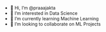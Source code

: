 - 👋 Hi, I’m @praaajakta
- 👀 I’m interested in Data Science
- 🌱 I’m currently learning Machine Learning
- 💞️ I’m looking to collaborate on ML Projects

<!---
praaajakta/praaajakta is a ✨ special ✨ repository because its `README.md` (this file) appears on your GitHub profile.
You can click the Preview link to take a look at your changes.
--->
